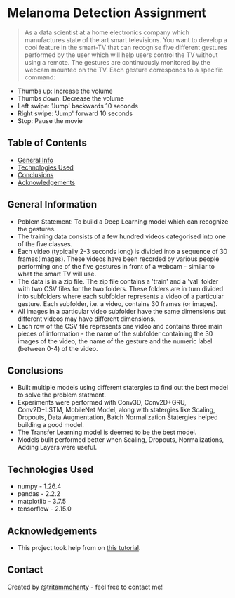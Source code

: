 # Melanoma Detection Assignment
> As a data scientist at a home electronics company which manufactures state of the art smart televisions. You want to develop a cool feature in the smart-TV that can recognise five different gestures performed by the user which will help users control the TV without using a remote. The gestures are continuously monitored by the webcam mounted on the TV. Each gesture corresponds to a specific command:
- Thumbs up:  Increase the volume
- Thumbs down: Decrease the volume
- Left swipe: 'Jump' backwards 10 seconds
- Right swipe: 'Jump' forward 10 seconds  
- Stop: Pause the movie

## Table of Contents
* [General Info](#general-information)
* [Technologies Used](#technologies-used)
* [Conclusions](#conclusions)
* [Acknowledgements](#acknowledgements)

<!-- You can include any other section that is pertinent to your problem -->

## General Information
- Poblem Statement: To build a Deep Learning model which can recognize the gestures. 
- The training data consists of a few hundred videos categorised into one of the five classes. 
- Each video (typically 2-3 seconds long) is divided into a sequence of 30 frames(images). These videos have been recorded by various people performing one of the five gestures in front of a webcam - similar to what the smart TV will use. 
- The data is in a zip file. The zip file contains a 'train' and a 'val' folder with two CSV files for the two folders. These folders are in turn divided into subfolders where each subfolder represents a video of a particular gesture. Each subfolder, i.e. a video, contains 30 frames (or images).
- All images in a particular video subfolder have the same dimensions but different videos may have different dimensions. 
- Each row of the CSV file represents one video and contains three main pieces of information - the name of the subfolder containing the 30 images of the video, the name of the gesture and the numeric label (between 0-4) of the video.

<!-- You don't have to answer all the questions - just the ones relevant to your project. -->

## Conclusions
- Built multiple models using different statergies to find out the best model to solve the problem statment.
- Experiments were performed with Conv3D, Conv2D+GRU, Conv2D+LSTM, MobileNet Model, along with statergies like Scaling, Dropouts, Data Augmentation, Batch Normalization Statergies helped building a good model.
- The Transfer Learning model is deemed to be the best model.
- Models bulit performed better when Scaling, Dropouts, Normalizations, Adding Layers were useful.

<!-- You don't have to answer all the questions - just the ones relevant to your project. -->

## Technologies Used
- numpy - 1.26.4
- pandas - 2.2.2
- matplotlib - 3.7.5
- tensorflow - 2.15.0

<!-- As the libraries versions keep on changing, it is recommended to mention the version of library used in this project -->

## Acknowledgements
- This project took help from on [this tutorial](https://www.tensorflow.org/tutorials/images/classification).

## Contact
Created by [@tritammohanty](https://github.com/tritammohanty) - feel free to contact me!

<!-- Optional -->
<!-- ## License -->
<!-- This project is open source and available under the [... License](). -->

<!-- You don't have to include all sections - just the one's relevant to your project -->